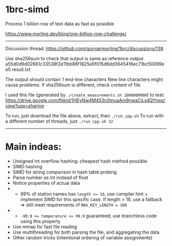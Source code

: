 # 1brc-simd
Process 1 billion row of text data as fast as possible

https://www.morling.dev/blog/one-billion-row-challenge/

-----------
Discussion thread: https://github.com/gunnarmorling/1brc/discussions/138

Use sha256sum to check that output is same as reference output
a55d0d9d02661c33538f2e11bb86f1825a5f015d6dd3645416ec71bc50099ee5  result.txt

The output should contain 1 end-line characters
New line characters might cause problems. If sha256sum is different, check content of file.

I used this file (generated by `./create_measurements.sh 1000000000`) to test:
https://drive.google.com/file/d/1HEyNw4M453n0tnuaAm9nwaCiLydQYnpo/view?usp=sharing

To run, just download the file above, extract, then `./run_cpp.sh`
To run with a different number of threads, just `./run_cpp.sh 32`

--------------
# Main indeas:
- Unsigned int overflow hashing: cheapest hash method possible.
- SIMD hashing
- SIMD for string comparison in hash table probing
- Parse number as int instead of float 
- Notice properties of actual data
- + 99% of station names has `length <= 16`, use compiler hint + implement SIMD for this specific case. If length > 16, use a fallback => still meet requirements of `MAX_KEY_LENGTH = 100`
- + `-99.9 <= temperature <= 99.9` guaranteed, use branchless code using this property
- Use mmap for fast file reading
- Use multithreading for both parsing the file, and aggregating the data
- Other random tricks (intentional ordering of variable assignments)